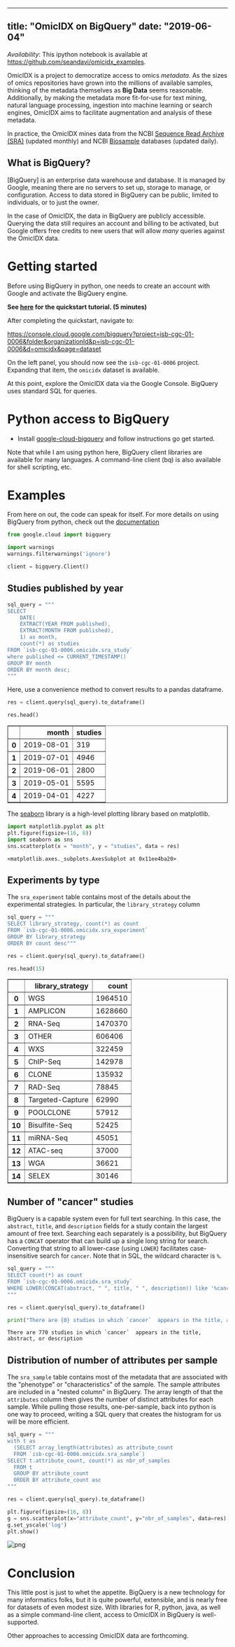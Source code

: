 
---
title: "OmicIDX on BigQuery"
date: "2019-06-04"
---

*Availability*: This ipython notebook is available at https://github.com/seandavi/omicidx_examples.

OmicIDX is a project to democratize access to omics *metadata*. As the sizes of omics
repositories have grown into the millions of available samples, thinking of the 
metadata themselves as **Big Data** seems reasonable. Additionally, by making the 
metadata more fit-for-use for text mining, natural language processing, ingestion into
machine learning or search engines, OmicIDX aims to facilitate augmentation and analysis
of these metadata. 

In practice, the OmicIDX mines data from the NCBI [Sequence Read Archive (SRA)] (updated monthly) and
NCBI [Biosample] databases (updated daily). 

[Biosample]: https://www.ncbi.nlm.nih.gov/biosample/
[Sequence Read Archive (SRA)]: https://trace.ncbi.nlm.nih.gov/Traces/sra/sra.cgi?

## What is BigQuery?

[BigQuery] is an enterprise data warehouse and database. It is managed by Google, meaning
there are no servers to set up, storage to manage, or configuration. Access to data stored in 
BigQuery can be public, limited to individuals, or to just the owner. 

In the case of OmicIDX, the data in BigQuery are publicly accessible. Querying the data
still requires an account and billing to be activated, but Google offers free credits to 
new users that will allow *many* queries against the OmicIDX data.

# Getting started

Before using BigQuery in python, one needs to create an account with Google and activate the
BigQuery engine. 

**See [here](https://cloud.google.com/bigquery/docs/quickstarts/quickstart-web-ui) for the quickstart
tutorial. (5 minutes)**

After completing the quickstart, navigate to:

https://console.cloud.google.com/bigquery?project=isb-cgc-01-0006&folder&organizationId&p=isb-cgc-01-0006&d=omicidx&page=dataset

On the left panel, you should now see the `isb-cgc-01-0006` project. Expanding that item, the `omicidx` 
dataset is available. 

At this point, explore the OmicIDX data via the Google Console. BigQuery uses standard SQL 
for queries. 

# Python access to BigQuery

- Install [google-cloud-bigquery](https://cloud.google.com/bigquery/docs/reference/libraries) and follow instructions
go get started.

Note that while I am using python here, BigQuery client libraries are available for 
many languages. A command-line client (bq) is also available for shell scripting, etc.

# Examples

From here on out, the code can speak for itself. For more details on using BigQuery from python, check out the [documentation](https://googleapis.github.io/google-cloud-python/latest/bigquery/index.html)


```python
from google.cloud import bigquery
```


```python
import warnings
warnings.filterwarnings('ignore')
```


```python
client = bigquery.Client()
```

## Studies published by year


```python
sql_query = """
SELECT 
    DATE(
    EXTRACT(YEAR FROM published),
    EXTRACT(MONTH FROM published),
    1) as month,
    count(*) as studies
FROM `isb-cgc-01-0006.omicidx.sra_study` 
where published <= CURRENT_TIMESTAMP()
GROUP BY month
ORDER BY month desc;
"""
```

Here, use a convenience method to convert results to a pandas dataframe. 


```python
res = client.query(sql_query).to_dataframe()
```


```python
res.head()
```




<div>
<style scoped>
    .dataframe tbody tr th:only-of-type {
        vertical-align: middle;
    }

    .dataframe tbody tr th {
        vertical-align: top;
    }

    .dataframe thead th {
        text-align: right;
    }
</style>
<table border="1" class="dataframe">
  <thead>
    <tr style="text-align: right;">
      <th></th>
      <th>month</th>
      <th>studies</th>
    </tr>
  </thead>
  <tbody>
    <tr>
      <th>0</th>
      <td>2019-08-01</td>
      <td>319</td>
    </tr>
    <tr>
      <th>1</th>
      <td>2019-07-01</td>
      <td>4946</td>
    </tr>
    <tr>
      <th>2</th>
      <td>2019-06-01</td>
      <td>2800</td>
    </tr>
    <tr>
      <th>3</th>
      <td>2019-05-01</td>
      <td>5595</td>
    </tr>
    <tr>
      <th>4</th>
      <td>2019-04-01</td>
      <td>4227</td>
    </tr>
  </tbody>
</table>
</div>



The [seaborn](https://seaborn.pydata.org/) library is a high-level plotting library based on matplotlib. 


```python
import matplotlib.pyplot as plt
plt.figure(figsize=(16, 8))
import seaborn as sns
sns.scatterplot(x = "month", y = "studies", data = res)
```




    <matplotlib.axes._subplots.AxesSubplot at 0x11ee4ba20>



## Experiments by type

The `sra_experiment` table contains most of the details about the experimental
strategies. In particular, the `library_strategy` column 


```python
sql_query = """
SELECT library_strategy, count(*) as count
FROM `isb-cgc-01-0006.omicidx.sra_experiment`
GROUP BY library_strategy 
ORDER BY count desc"""
```


```python
res = client.query(sql_query).to_dataframe()
```


```python
res.head(15)
```




<div>
<style scoped>
    .dataframe tbody tr th:only-of-type {
        vertical-align: middle;
    }

    .dataframe tbody tr th {
        vertical-align: top;
    }

    .dataframe thead th {
        text-align: right;
    }
</style>
<table border="1" class="dataframe">
  <thead>
    <tr style="text-align: right;">
      <th></th>
      <th>library_strategy</th>
      <th>count</th>
    </tr>
  </thead>
  <tbody>
    <tr>
      <th>0</th>
      <td>WGS</td>
      <td>1964510</td>
    </tr>
    <tr>
      <th>1</th>
      <td>AMPLICON</td>
      <td>1628660</td>
    </tr>
    <tr>
      <th>2</th>
      <td>RNA-Seq</td>
      <td>1470370</td>
    </tr>
    <tr>
      <th>3</th>
      <td>OTHER</td>
      <td>606406</td>
    </tr>
    <tr>
      <th>4</th>
      <td>WXS</td>
      <td>322459</td>
    </tr>
    <tr>
      <th>5</th>
      <td>ChIP-Seq</td>
      <td>142978</td>
    </tr>
    <tr>
      <th>6</th>
      <td>CLONE</td>
      <td>135932</td>
    </tr>
    <tr>
      <th>7</th>
      <td>RAD-Seq</td>
      <td>78845</td>
    </tr>
    <tr>
      <th>8</th>
      <td>Targeted-Capture</td>
      <td>62990</td>
    </tr>
    <tr>
      <th>9</th>
      <td>POOLCLONE</td>
      <td>57912</td>
    </tr>
    <tr>
      <th>10</th>
      <td>Bisulfite-Seq</td>
      <td>52425</td>
    </tr>
    <tr>
      <th>11</th>
      <td>miRNA-Seq</td>
      <td>45051</td>
    </tr>
    <tr>
      <th>12</th>
      <td>ATAC-seq</td>
      <td>37000</td>
    </tr>
    <tr>
      <th>13</th>
      <td>WGA</td>
      <td>36621</td>
    </tr>
    <tr>
      <th>14</th>
      <td>SELEX</td>
      <td>30146</td>
    </tr>
  </tbody>
</table>
</div>



## Number of "cancer" studies

BigQuery is a capable system even for full text searching. In this case,
the `abstract`, `title`, and `description` fields for a study contain the 
largest amount of free text. Searching each separately is a possibility, 
but BigQuery has a `CONCAT` operator that can build up a single long string
for search. Converting that string to all lower-case (using `LOWER`) facilitates
case-insensitive search for `cancer`. Note that in SQL, the wildcard character
is `%`. 


```python
sql_query = """
SELECT count(*) as count
FROM `isb-cgc-01-0006.omicidx.sra_study`
WHERE LOWER(CONCAT(abstract, " ", title, " ", description)) like '%cancer%'
"""
```


```python
res = client.query(sql_query).to_dataframe()
```


```python
print("There are {0} studies in which `cancer`  appears in the title, abstract, or description".format( res['count'][0]))
```

    There are 770 studies in which `cancer`  appears in the title, abstract, or description


## Distribution of number of attributes per sample

The `sra_sample` table contains most of the metadata that are associated with
the "phenotype" or "characteristics" of the sample. The sample attributes are 
included in a "nested column" in BigQuery. The array length
of that the `attributes` column then gives the number of distinct attributes 
for each sample. While pulling those results, one-per-sample, back into python
is one way to proceed, writing a SQL query that creates the histogram for us
will be more efficient.


```python
sql_query = """
with t as
  (SELECT array_length(attributes) as attribute_count
  FROM `isb-cgc-01-0006.omicidx.sra_sample`) 
SELECT t.attribute_count, count(*) as nbr_of_samples
  FROM t
  GROUP BY attribute_count
  ORDER BY attribute_count asc
"""
```


```python
res = client.query(sql_query).to_dataframe()
```


```python
plt.figure(figsize=(16, 8))
g = sns.scatterplot(x="attribute_count", y="nbr_of_samples", data=res)
g.set_yscale('log')
plt.show()
```


![png](output_23_0.png)


# Conclusion

This little post is just to whet the appetite. BigQuery is a new technology
for many informatics folks, but it is quite powerful, extensible, and is
nearly free for datasets of even modest size. With libraries for R, python, 
java, as well as a simple command-line client, access to OmicIDX in BigQuery
is well-supported.

Other approaches to accessing OmicIDX data are forthcoming. 


```python

```
